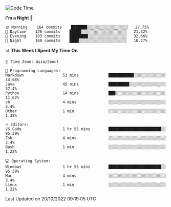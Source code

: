 <!--START_SECTION:waka-->
![Code Time](http://img.shields.io/badge/Code%20Time-1%2C489%20hrs%2012%20mins-blue)

**I'm a Night 🦉** 

```text
🌞 Morning    164 commits    ███████░░░░░░░░░░░░░░░░░░   27.75% 
🌆 Daytime    126 commits    █████░░░░░░░░░░░░░░░░░░░░   21.32% 
🌃 Evening    193 commits    ████████░░░░░░░░░░░░░░░░░   32.66% 
🌙 Night      108 commits    ████░░░░░░░░░░░░░░░░░░░░░   18.27%

```


📊 **This Week I Spent My Time On** 

```text
⌚︎ Time Zone: Asia/Seoul

💬 Programming Languages: 
Markdown                 53 mins             ███████████░░░░░░░░░░░░░░   44.08% 
Java                     45 mins             █████████░░░░░░░░░░░░░░░░   37.4% 
Python                   14 mins             ███░░░░░░░░░░░░░░░░░░░░░░   11.62% 
sh                       4 mins              ░░░░░░░░░░░░░░░░░░░░░░░░░   3.4% 
Other                    1 min               ░░░░░░░░░░░░░░░░░░░░░░░░░   1.38%

🔥 Editors: 
VS Code                  1 hr 55 mins        ███████████████████████░░   95.39% 
Zsh                      4 mins              ░░░░░░░░░░░░░░░░░░░░░░░░░   3.4% 
Bash                     1 min               ░░░░░░░░░░░░░░░░░░░░░░░░░   1.22%

💻 Operating System: 
Windows                  1 hr 55 mins        ███████████████████████░░   95.39% 
Mac                      4 mins              ░░░░░░░░░░░░░░░░░░░░░░░░░   3.4% 
Linux                    1 min               ░░░░░░░░░░░░░░░░░░░░░░░░░   1.22%

```


 Last Updated on 20/10/2022 09:19:05 UTC
<!--END_SECTION:waka-->
